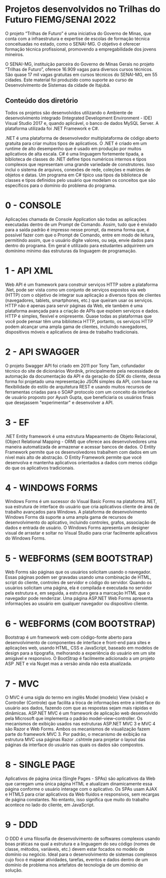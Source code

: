 # Projetos desenvolvidos no Trilhas do Futuro FIEMG/SENAI 2022 

O projeto “Trilhas de Futuro” é uma iniciativa do Governo de Minas, que conta com a infraestrutura e expertise de escolas de formação técnica conceituadas no estado, como o SENAI-MG. O objetivo é oferecer formação técnica profissional, promovendo a empregabilidade dos jovens mineiros.

O SENAI-MG, instituição parceira do Governo de Minas Gerais no projeto “Trilhas de Futuro”, oferece 16.909 vagas para diversos cursos técnicos. São quase 17 mil vagas gratuitas em cursos técnicos do SENAI-MG, em 55 cidades. Este material foi produzido como suporte ao curso de Desenvolvimento de Sistemas da cidade de Itajubá.

## Conteúdo dos diretório
Todos os projetos são desenvolvidos utilizando o Ambiente de desenvolvimento integrado (Integrated Development Environment - IDE) Visual Studio 2017 e, quando aplicável, o banco de dados MySQL Server. A plataforma utilizada foi .NET Framework e C#.

.NET é uma plataforma de desenvolvedor multiplataforma de código aberto gratuita para criar muitos tipos de aplicativos. O .NET é criado em um runtime de alto desempenho que é usado em produção por muitos aplicativos de alta escala. C# é uma linguagem fortemente tipada, a biblioteca de classes do .NET define tipos numéricos internos e tipos complexos que representam uma grande variedade de construtores. Isso inclui o sistema de arquivos, conexões de rede, coleções e matrizes de objetos e datas. Um programa em C# típico usa tipos da biblioteca de classes e tipos definidos pelo usuário que modelam os conceitos que são específicos para o domínio do problema do programa.

# 0 - CONSOLE
Aplicações chamada de Console Application são todas as aplicações executadas dentro de um Prompt de Comando. Assim, tudo que é enviado para a saída padrão é impresso nesse prompt, da mesma forma que, é possível fazer com que o Prompt de Comando, entre em modo de leitura, permitindo assim, que o usuário digite valores, ou seja, envie dados para dentro do programa. Em geral é utilizado para estudantes adquirirem um domínimo mínimo das estruturas da linguagem de programação.

# 1 - API XML
Web API é um framework para construir serviços HTTP sobre a plataforma .Net, pode ser vista como um conjunto de serviços expostos via web (HTTP) com o objetivo de integrar sua aplicação a diversos tipos de clientes (navegadores, tablets, smartphones, etc.) que queiram usar os serviços. HTTP não é apenas para servir páginas da Web, ele também é uma plataforma avançada para a criação de APIs que expõem serviços e dados. HTTP é simples, flexível e onipresente. Quase todas as plataformas que você pode pensar têm uma biblioteca HTTP, portanto, os serviços HTTP podem alcançar uma ampla gama de clientes, incluindo navegadores, dispositivos móveis e aplicativos de área de trabalho tradicionais.

# 2 - API SWAGGER
O projeto Swagger API foi criado em 2011 por Tony Tam, cofundador técnico do site de dicionários Wordnik, principalmente pela necessidade de automação da documentação da API e da geração do SDK do cliente, dessa forma foi projetado uma representação JSON simples da API, com base na flexibilidade do estilo de arquitetura REST e usando muitos recursos de ferramentas criadas para o SOAP protocolo com um conceito da interface de usuário proposto por Ayush Gupta, que beneficiaria os usuários finais que desejassem "experimentar" e desenvolver a API.

# 3 - EF
.NET Entity framework é uma estrutura Mapeamento de Objeto Relacional, (Object Relational Mapping - ORM) que oferece aos desenvolvedores uma maneira automatizada de armazenar e acessar bancos de dados. O Entity Framework permite que os desenvolvedores trabalhem com dados em um nível mais alto de abstração. O Entity Framework permite que você desenvolva e mantenha aplicativos orientados a dados com menos código do que os aplicativos tradicionais.

# 4 - WINDOWS FORMS
Windows Forms é um sucessor do Visual Basic Forms na plataforma .NET, sua estrutura de interface do usuário que cria aplicativos cliente de área de trabalho avançados para Windows. A plataforma de desenvolvimento Windows Forms dá suporte a uma ampla gama de recursos de desenvolvimento do aplicativo, incluindo controles, grafos, associação de dados e entrada de usuário. O Windows Forms apresenta um designer visual de arrastar e soltar no Visual Studio para criar facilmente aplicativos do Windows Forms.

# 5 - WEBFORMS (SEM BOOTSTRAP)
Web Forms são páginas que os usuários solicitam usando o navegador. Essas páginas podem ser gravadas usando uma combinação de HTML, script do cliente, controles de servidor e código do servidor. Quando os usuários solicitam uma página, ela é compilada e executada no servidor pela estrutura e, em seguida, a estrutura gera a marcação HTML que o navegador pode renderizar. Uma página ASP.NET Web Forms apresenta informações ao usuário em qualquer navegador ou dispositivo cliente.

# 6 - WEBFORMS (COM BOOTSTRAP)
Bootstrap é um framework web com código-fonte aberto para desenvolvimento de componentes de interface e front-end para sites e aplicações web, usando HTML, CSS e JavaScript, baseado em modelos de design para a tipografia, melhorando a experiência do usuário em um site amigável e responsivo. O BootStrap é facilmente adicionado a um projeto ASP .NET e via Nuget mas a versão ainda não esta atualizada.

# 7 - MVC
O MVC é uma sigla do termo em inglês Model (modelo) View (visão) e Controller (Controle) que facilita a troca de informações entre a interface do usuário aos dados, fazendo com que as respostas sejam mais rápidas e dinâmicas. ASP.NET MVC é um framework de aplicação web desenvolvido pela Microsoft que implementa o padrão model–view–controller. Os mecanismos de exibição usados ​​nas estruturas ASP.NET MVC 3 e MVC 4 são Razor e Web Forms. Ambos os mecanismos de visualização fazem parte do framework MVC 3. Por padrão, o mecanismo de exibição na estrutura MVC usa páginas Razor .cshtmle para projetar o layout das páginas da interface do usuário nas quais os dados são compostos. 

# 8 - SINGLE PAGE
Aplicativos de página única (Single Pages - SPAs) são aplicativos da Web que carregam uma única página HTML e atualizam dinamicamente essa página conforme o usuário interage com o aplicativo. Os SPAs usam AJAX e HTML5 para criar aplicativos da Web fluidos e responsivos, sem recargas de página constantes. No entanto, isso significa que muito do trabalho acontece no lado do cliente, em JavaScript.

# 9 - DDD
O DDD é uma filosofia de desenvolvimento de softwares complexos usando boas práticas na qual a estrutura e a linguagem do seu código (nomes de classe, métodos, variáveis, etc.) devem estar focados no modelo de domínio ou negócio. Ideal para o desenvolvimento de sistemas complexos cujo foco é mapear atividades, tarefas, eventos e dados dentro de um domínio de problema nos artefatos de tecnologia de um domínio de solução.

